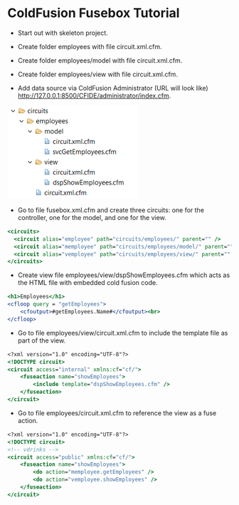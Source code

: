 # ColdFusion Fusebox Tutorial

* Start out with skeleton project.

* Create folder employees with file circuit.xml.cfm.

* Create folder employees/model with file circuit.xml.cfm.

* Create folder employees/view with file circuit.xml.cfm.

* Add data source via ColdFusion Administrator (URL will look like) http://127.0.0.1:8500/CFIDE/administrator/index.cfm.

![Directory Image](/readme/directory_image.PNG?raw=true)

* Go to file fusebox.xml.cfm and create three circuits: one for the controller, one for the model, and one for the view.

```coldfusion
<circuits>
  <circuit alias="employee" path="circuits/employees/" parent="" />
  <circuit alias="memployee" path="circuits/employees/model/" parent="" />
  <circuit alias="vemployee" path="circuits/employees/view/" parent="" />
</circuits>
```

* Create view file employees/view/dspShowEmployees.cfm which acts as the HTML file with embedded cold fusion code.

```coldfusion
<h1>Employees</h1>
<cfloop query = "getEmployees">
	<cfoutput>#getEmployees.Name#</cfoutput><br>
</cfloop>
```

- Go to file employees/view/circuit.xml.cfm to include the template file as part of the view.

```coldfusion
<?xml version="1.0" encoding="UTF-8"?>
<!DOCTYPE circuit>
<circuit access="internal" xmlns:cf="cf/">
	<fuseaction name="showEmployees">
		<include template="dspShowEmployees.cfm" />
	</fuseaction>
</circuit>
```

- Go to file employees/circuit.xml.cfm to reference the view as a fuse action.

```coldfusion
<?xml version="1.0" encoding="UTF-8"?>
<!DOCTYPE circuit>
<!-- vdrinks -->
<circuit access="public" xmlns:cf="cf/">
	<fuseaction name="showEmployees">
		<do action="memployee.getEmployees" />
		<do action="vemployee.showEmployees" />
    </fuseaction>
</circuit>
```
